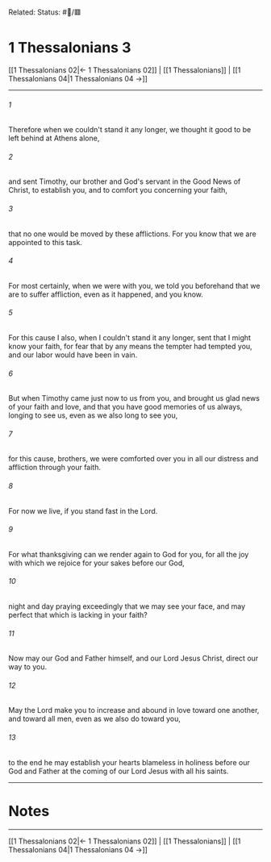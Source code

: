 Related:
Status: #📖/🟥
# 1 Thessalonians 3

[[1 Thessalonians 02|← 1 Thessalonians 02]] | [[1 Thessalonians]] | [[1 Thessalonians 04|1 Thessalonians 04 →]]
***



###### 1 
Therefore when we couldn't stand it any longer, we thought it good to be left behind at Athens alone, 

###### 2 
and sent Timothy, our brother and God's servant in the Good News of Christ, to establish you, and to comfort you concerning your faith, 

###### 3 
that no one would be moved by these afflictions. For you know that we are appointed to this task. 

###### 4 
For most certainly, when we were with you, we told you beforehand that we are to suffer affliction, even as it happened, and you know. 

###### 5 
For this cause I also, when I couldn't stand it any longer, sent that I might know your faith, for fear that by any means the tempter had tempted you, and our labor would have been in vain. 

###### 6 
But when Timothy came just now to us from you, and brought us glad news of your faith and love, and that you have good memories of us always, longing to see us, even as we also long to see you, 

###### 7 
for this cause, brothers, we were comforted over you in all our distress and affliction through your faith. 

###### 8 
For now we live, if you stand fast in the Lord. 

###### 9 
For what thanksgiving can we render again to God for you, for all the joy with which we rejoice for your sakes before our God, 

###### 10 
night and day praying exceedingly that we may see your face, and may perfect that which is lacking in your faith? 

###### 11 
Now may our God and Father himself, and our Lord Jesus Christ, direct our way to you. 

###### 12 
May the Lord make you to increase and abound in love toward one another, and toward all men, even as we also do toward you, 

###### 13 
to the end he may establish your hearts blameless in holiness before our God and Father at the coming of our Lord Jesus with all his saints.

---
# Notes


***
[[1 Thessalonians 02|← 1 Thessalonians 02]] | [[1 Thessalonians]] | [[1 Thessalonians 04|1 Thessalonians 04 →]]
